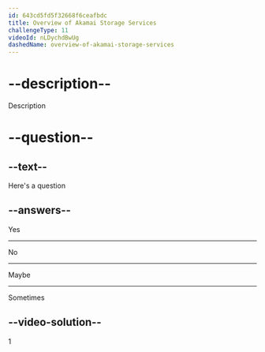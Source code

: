 ```yaml
---
id: 643cd5fd5f32668f6ceafbdc
title: Overview of Akamai Storage Services
challengeType: 11
videoId: nLDychdBwUg
dashedName: overview-of-akamai-storage-services
---
```


# --description--

Description

# --question--

## --text--

Here's a question

## --answers--

Yes

---

No

---

Maybe

---

Sometimes

## --video-solution--

1

